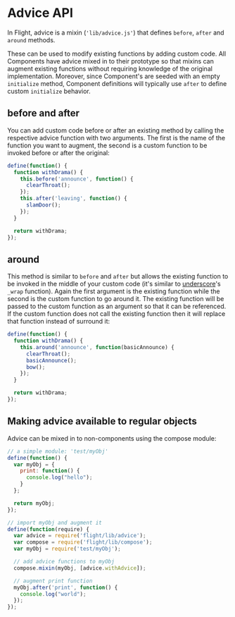 # Advice API

In Flight, advice is a mixin (`'lib/advice.js'`) that defines `before`, `after`
and `around` methods.

These can be used to modify existing functions by adding custom code. All
Components have advice mixed in to their prototype so that mixins can augment
existing functions without requiring knowledge of the original implementation.
Moreover, since Component's are seeded with an empty `initialize` method,
Component definitions will typically use `after` to define custom `initialize`
behavior.

## before and after

You can add custom code before or after an existing method by calling the
respective advice function with two arguments. The first is the name of the
function you want to augment, the second is a custom function to be invoked
before or after the original:

```js
define(function() {
  function withDrama() {
    this.before('announce', function() {
      clearThroat();
    });
    this.after('leaving', function() {
      slamDoor();
    });
  }

  return withDrama;
});
```

## around

This method is similar to `before` and `after` but allows the existing function
to be invoked in the middle of your custom code (it's similar to
[underscore](http://underscorejs.org/)'s `_wrap` function). Again the first
argument is the existing function while the second is the custom function to go
around it. The existing function will be passed to the custom function as an
argument so that it can be referenced. If the custom function does not call the
existing function then it will replace that function instead of surround it:

```js
define(function() {
  function withDrama() {
    this.around('announce', function(basicAnnounce) {
      clearThroat();
      basicAnnounce();
      bow();
    });
  }

  return withDrama;
});
```

## Making advice available to regular objects

Advice can be mixed in to non-components using the compose module:

```js
// a simple module: 'test/myObj'
define(function() {
  var myObj = {
    print: function() {
      console.log("hello");
    }
  };

  return myObj;
});

// import myObj and augment it
define(function(require) {
  var advice = require('flight/lib/advice');
  var compose = require('flight/lib/compose');
  var myObj = require('test/myObj');

  // add advice functions to myObj
  compose.mixin(myObj, [advice.withAdvice]);

  // augment print function
  myObj.after('print', function() {
    console.log("world");
  });
});
```
